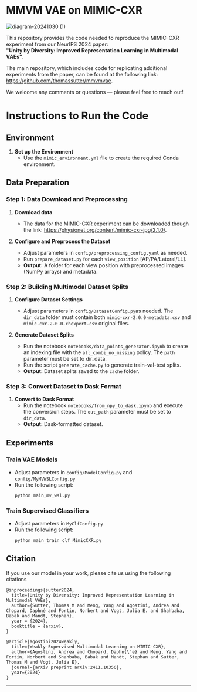 # MMVM VAE on MIMIC-CXR

![diagram-20241030 (1)](https://github.com/user-attachments/assets/d563f218-fe57-4f0f-b781-b1d6075fc178)

This repository provides the code needed to reproduce the MIMIC-CXR experiment from our NeurIPS 2024 paper:  
**"Unity by Diversity: Improved Representation Learning in Multimodal VAEs"**.

The main repository, which includes code for replicating additional experiments from the paper,
can be found at the following link: https://github.com/thomassutter/mmvmvae.

We welcome any comments or questions — please feel free to reach out!



# Instructions to Run the Code

## Environment

1. **Set up the Environment**
   - Use the `mimic_environment.yml` file to create the required Conda environment.

## Data Preparation

### Step 1: Data Download and Preprocessing

1. **Download data**
   - The data for the MIMIC-CXR experiment can be downloaded though the link: https://physionet.org/content/mimic-cxr-jpg/2.1.0/.

2. **Configure and Preprocess the Dataset**
   - Adjust parameters in `config/preprocessing_config.yaml` as needed.
   - Run `prepare_dataset.py` for each `view_position` [AP/PA/Lateral/LL].
   - **Output:** A folder for each view position with preprocessed images (NumPy arrays) and metadata.

### Step 2: Building Multimodal Dataset Splits

1. **Configure Dataset Settings**
   - Adjust parameters in `config/DatasetConfig.py`as needed. The `dir_data` folder must contain both `mimic-cxr-2.0.0-metadata.csv` and `mimic-cxr-2.0.0-chexpert.csv` original files.

2. **Generate Dataset Splits**
   - Run the notebook `notebooks/data_points_generator.ipynb` to create an indexing file with the `all_combi_no_missing` policy. The `path` parameter must be set to dir_data.
   - Run the script `generate_cache.py` to generate train-val-test splits.
   - **Output:** Dataset splits saved to the `cache` folder.

### Step 3: Convert Dataset to Dask Format
1. **Convert to Dask Format**
   - Run the notebook `notebooks/from_npy_to_dask.ipynb` and execute the conversion steps. The `out_path` parameter must be set to `dir_data`. 
   - **Output:** Dask-formatted dataset.

## Experiments

### Train VAE Models
   - Adjust parameters in `config/ModelConfig.py` and `config/MyMVWSLConfig.py`
   - Run the following script:
     ```bash
     python main_mv_wsl.py
     ```
### Train Supervised Classifiers
   - Adjust parameters in `MyClfConfig.py`
   - Run the following script:
     ```bash
     python main_train_clf_MimicCXR.py
     ```
## Citation
If you use our model in your work, please cite us using the following citations

```
@inproceedings{sutter2024,
  title={Unity by Diversity: Improved Representation Learning in Multimodal VAEs},
  author={Sutter, Thomas M and Meng, Yang and Agostini, Andrea and Chopard, Daphné and Fortin, Norbert and Vogt, Julia E. and Shahbaba, Babak and Mandt, Stephan},
  year = {2024},
  booktitle = {arxiv},
}

@article{agostini2024weakly,
  title={Weakly-Supervised Multimodal Learning on MIMIC-CXR},
  author={Agostini, Andrea and Chopard, Daphn{\'e} and Meng, Yang and Fortin, Norbert and Shahbaba, Babak and Mandt, Stephan and Sutter, Thomas M and Vogt, Julia E},
  journal={arXiv preprint arXiv:2411.10356},
  year={2024}
}
```

---

